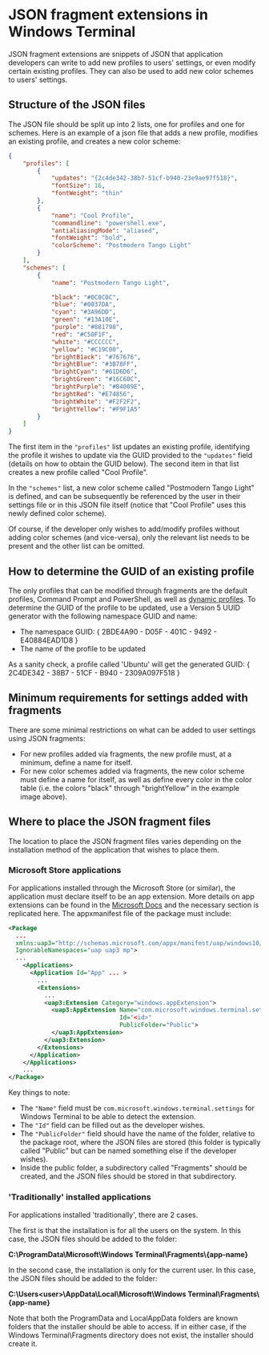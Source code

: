 # JSON fragment extensions in Windows Terminal

JSON fragment extensions are snippets of JSON that application developers can write to add new profiles to users' settings, or even modify certain existing profiles. They can also be used to add new color schemes to users' settings.

## Structure of the JSON files 

The JSON file should be split up into 2 lists, one for profiles and one for schemes. Here is an example of a json file that adds a new profile, modifies an existing profile, and creates a new color scheme: 

```JSON 
{
    "profiles": [
        {
            "updates": "{2c4de342-38b7-51cf-b940-23e9ae97f518}",
            "fontSize": 16,
            "fontWeight": "thin"
        },
        {
            "name": "Cool Profile",
            "commandline": "powershell.exe",
            "antialiasingMode": "aliased",
            "fontWeight": "bold",
            "colorScheme": "Postmodern Tango Light"
        }
    ],
    "schemes": [
        {
            "name": "Postmodern Tango Light",

            "black": "#0C0C0C",
            "blue": "#0037DA",
            "cyan": "#3A96DD",
            "green": "#13A10E",
            "purple": "#881798",
            "red": "#C50F1F",
            "white": "#CCCCCC",
            "yellow": "#C19C00",
            "brightB1ack": "#767676",
            "brightBlue": "#3B78FF",
            "brightCyan": "#61D6D6",
            "brightGreen": "#16C60C",
            "brightPurple": "#B4009E",
            "brightRed": "#E74856",
            "brightWhite": "#F2F2F2",
            "brightYellow": "#F9F1A5"
        }
    ]
}
```

The first item in the `"profiles"` list updates an existing profile, identifying the profile it wishes to update via the GUID provided to the `"updates"` field (details on how to obtain the GUID below). The second item in that list creates a new profile called "Cool Profile".

In the `"schemes"` list, a new color scheme called "Postmodern Tango Light" is defined, and can be subsequently be referenced by the user in their settings file or in this JSON file itself (notice that "Cool Profile" uses this newly defined color scheme).

Of course, if the developer only wishes to add/modify profiles without adding color schemes (and vice-versa), only the relevant list needs to be present and the other list can be omitted.

## How to determine the GUID of an existing profile 

The only profiles that can be modified through fragments are the default profiles, Command Prompt and PowerShell, as well as [dynamic profiles](https://docs.microsoft.com/windows/terminal/dynamic-profiles). To determine the GUID of the profile to be updated, use a Version 5 UUID generator with the following namespace GUID and name:

- The namespace GUID: { 2BDE4A90 - D05F - 401C - 9492 - E40884EAD1D8 } 
- The name of the profile to be updated 

As a sanity check, a profile called 'Ubuntu' will get the generated GUID: { 2C4DE342 - 38B7 - 51CF - B940 - 2309A097F518 } 

## Minimum requirements for settings added with fragments 

There are some minimal restrictions on what can be added to user settings using JSON fragments:

- For new profiles added via fragments, the new profile must, at a minimum, define a name for itself.
- For new color schemes added via fragments, the new color scheme must define a name for itself, as well as define every color in the color table (i.e. the colors "black" through "brightYellow" in the example image above).

## Where to place the JSON fragment files

The location to place the JSON fragment files varies depending on the installation method of the application that wishes to place them.  

### Microsoft Store applications 

For applications installed through the Microsoft Store (or similar), the application must declare itself to be an app extension. More details on app extensions can be found in the [Microsoft Docs](https://docs.microsoft.com/windows/uwp/launch-resume/how-to-create-an-extension) and the necessary section is replicated here. The appxmanifest file of the package must include: 

```xml
<Package
  ...
  xmlns:uap3="http://schemas.microsoft.com/appx/manifest/uap/windows10/3"
  IgnorableNamespaces="uap uap3 mp">
  ...
    <Applications>
      <Application Id="App" ... >
        ...
        <Extensions>
          ...
          <uap3:Extension Category="windows.appExtension">
            <uap3:AppExtension Name="com.microsoft.windows.terminal.settings"
                               Id="<id>"
                               PublicFolder="Public">
            </uap3:AppExtension>
          </uap3:Extension>
        </Extensions>
      </Application>
    </Applications>
    ...
</Package>
```

Key things to note: 

- The `"Name"` field must be `com.microsoft.windows.terminal.settings` for Windows Terminal to be able to detect the extension.
- The `"Id"` field can be filled out as the developer wishes.
- The `"PublicFolder"` field should have the name of the folder, relative to the package root, where the JSON files are stored (this folder is typically called "Public" but can be named something else if the developer wishes).
- Inside the public folder, a subdirectory called "Fragments" should be created, and the JSON files should be stored in that subdirectory.

### 'Traditionally' installed applications 

For applications installed 'traditionally', there are 2 cases.

The first is that the installation is for all the users on the system. In this case, the JSON files should be added to the folder:

**C:\ProgramData\Microsoft\Windows Terminal\Fragments\\{app-name}**

In the second case, the installation is only for the current user. In this case, the JSON files should be added to the folder:

**C:\Users\<user>\AppData\Local\Microsoft\Windows Terminal\Fragments\\{app-name}**

Note that both the ProgramData and LocalAppData folders are known folders that the installer should be able to access. If in either case, if the Windows Terminal\Fragments directory does not exist, the installer should create it.  
